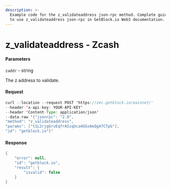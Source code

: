 ```yaml
---
description: >-
  Example code for the z_validateaddress json-rpc method. Сomplete guide on how
  to use z_validateaddress json-rpc in GetBlock.io Web3 documentation.
---
```


# z\_validateaddress - Zcash

#### Parameters

`zaddr` - string

The z address to validate.

#### Request

```java
curl --location --request POST 'https://zec.getblock.io/mainnet/' 
--header 'x-api-key: YOUR-API-KEY' 
--header 'Content-Type: application/json' 
--data-raw '{"jsonrpc": "2.0",
"method": "z_validateaddress",
"params": ["t1L2rjgGrvEqfrA5zqUca4GGxAeQg47CTpG"],
"id": "getblock.io"}'
```

#### Response

```java
{
    "error": null,
    "id": "getblock.io",
    "result": {
        "isvalid": false
    }
}
```
